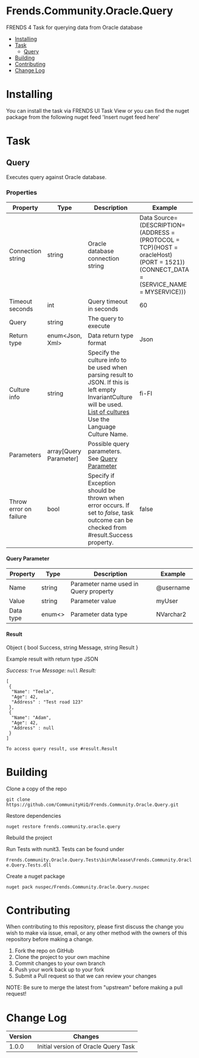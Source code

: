 # Frends.Community.Oracle.Query

FRENDS 4 Task for querying data from Oracle database

- [Installing](#installing)
- [Task](#tasks)
	- [Query](#query)
- [Building](#building)
- [Contributing](#contributing)
- [Change Log](#change-log)

# Installing

You can install the task via FRENDS UI Task View or you can find the nuget package from the following nuget feed
'Insert nuget feed here'

# Task

## Query

Executes query against Oracle database.

### Properties

| Property    | Type       | Description     | Example |
| ------------| -----------| --------------- | ------- |
| Connection string | string | Oracle database connection string | Data Source=(DESCRIPTION=(ADDRESS = (PROTOCOL = TCP)(HOST = oracleHost)(PORT = 1521))(CONNECT_DATA = (SERVICE_NAME = MYSERVICE))) |
| Timeout seconds | int | Query timeout in seconds | 60 |
| Query | string | The query to execute | |
| Return type | enum<Json, Xml> | Data return type format | Json |
| Culture info | string | Specify the culture info to be used when parsing result to JSON. If this is left empty InvariantCulture will be used. [List of cultures](https://msdn.microsoft.com/en-us/library/ee825488(v=cs.20).aspx) Use the Language Culture Name. | fi-FI |
| Parameters | array[Query Parameter] | Possible query parameters. See [Query Parameter](#query-parameter) |  |
| Throw error on failure | bool | Specify if Exception should be thrown when error occurs. If set to *false*, task outcome can be checked from #result.Success property. | false |

#### Query Parameter

| Property    | Type       | Description     | Example |
| ------------| -----------| --------------- | ------- |
| Name | string | Parameter name used in Query property | @username |
| Value | string | Parameter value | myUser |
| Data type | enum<> | Parameter data type | NVarchar2 |

#### Result

Object { bool Success, string Message, string Result }

Example result with return type JSON

*Success:* ``` True ```
*Message:* ``` null ```
*Result:* 
```
[ 
 {
  "Name": "Teela",
  "Age": 42,
  "Address" : "Test road 123"
 },
 {
  "Name": "Adam",
  "Age": 42,
  "Address" : null
 }
]
```

```
To access query result, use #result.Result
```

# Building

Clone a copy of the repo

`git clone https://github.com/CommunityHiQ/Frends.Community.Oracle.Query.git`

Restore dependencies

`nuget restore frends.community.oracle.query`

Rebuild the project

Run Tests with nunit3. Tests can be found under

`Frends.Community.Oracle.Query.Tests\bin\Release\Frends.Community.Oracle.Query.Tests.dll`

Create a nuget package

`nuget pack nuspec/Frends.Community.Oracle.Query.nuspec`

# Contributing
When contributing to this repository, please first discuss the change you wish to make via issue, email, or any other method with the owners of this repository before making a change.

1. Fork the repo on GitHub
2. Clone the project to your own machine
3. Commit changes to your own branch
4. Push your work back up to your fork
5. Submit a Pull request so that we can review your changes

NOTE: Be sure to merge the latest from "upstream" before making a pull request!

# Change Log

| Version | Changes |
| ----- | ----- |
| 1.0.0 | Initial version of Oracle Query Task |